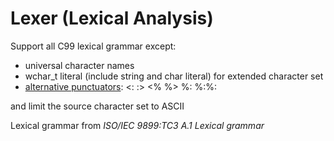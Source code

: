 # Lexer (Lexical Analysis)

Support all C99 lexical grammar except:

- universal character names
- wchar_t literal (include string and char literal) for extended character set
- [alternative punctuators](https://en.cppreference.com/w/cpp/language/operator_alternative): <:  :>  <%  %>  %:  %:%:

and limit the source character set to ASCII

Lexical grammar from _ISO/IEC 9899:TC3 A.1 Lexical grammar_